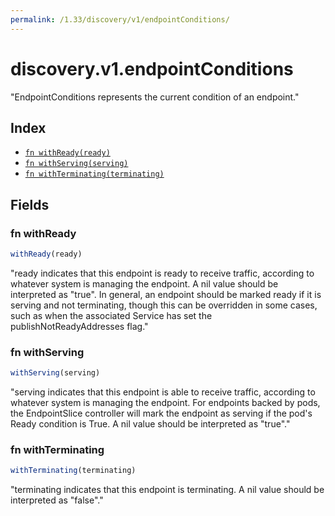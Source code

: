 ```yaml
---
permalink: /1.33/discovery/v1/endpointConditions/
---
```


# discovery.v1.endpointConditions

"EndpointConditions represents the current condition of an endpoint."

## Index

* [`fn withReady(ready)`](#fn-withready)
* [`fn withServing(serving)`](#fn-withserving)
* [`fn withTerminating(terminating)`](#fn-withterminating)

## Fields

### fn withReady

```ts
withReady(ready)
```

"ready indicates that this endpoint is ready to receive traffic, according to whatever system is managing the endpoint. A nil value should be interpreted as \"true\". In general, an endpoint should be marked ready if it is serving and not terminating, though this can be overridden in some cases, such as when the associated Service has set the publishNotReadyAddresses flag."

### fn withServing

```ts
withServing(serving)
```

"serving indicates that this endpoint is able to receive traffic, according to whatever system is managing the endpoint. For endpoints backed by pods, the EndpointSlice controller will mark the endpoint as serving if the pod's Ready condition is True. A nil value should be interpreted as \"true\"."

### fn withTerminating

```ts
withTerminating(terminating)
```

"terminating indicates that this endpoint is terminating. A nil value should be interpreted as \"false\"."